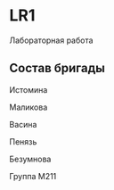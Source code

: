 # LR1
Лабораторная работа 

## Состав бригады

Истомина

Маликова

Васина

Пенязь

Безумнова

Группа М211
